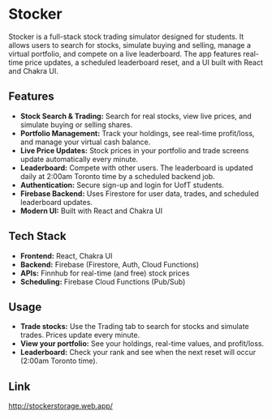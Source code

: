# Stocker

Stocker is a full-stack stock trading simulator designed for students. It allows users to search for stocks, simulate buying and selling, manage a virtual portfolio, and compete on a live leaderboard. The app features real-time price updates, a scheduled leaderboard reset, and a UI built with React and Chakra UI.

## Features

- **Stock Search & Trading:** Search for real stocks, view live prices, and simulate buying or selling shares.
- **Portfolio Management:** Track your holdings, see real-time profit/loss, and manage your virtual cash balance.
- **Live Price Updates:** Stock prices in your portfolio and trade screens update automatically every minute.
- **Leaderboard:** Compete with other users. The leaderboard is updated daily at 2:00am Toronto time by a scheduled backend job.
- **Authentication:** Secure sign-up and login for UofT students.
- **Firebase Backend:** Uses Firestore for user data, trades, and scheduled leaderboard updates.
- **Modern UI:** Built with React and Chakra UI

## Tech Stack

- **Frontend:** React, Chakra UI
- **Backend:** Firebase (Firestore, Auth, Cloud Functions)
- **APIs:** Finnhub for real-time (and free) stock prices
- **Scheduling:** Firebase Cloud Functions (Pub/Sub)

## Usage

- **Trade stocks:** Use the Trading tab to search for stocks and simulate trades. Prices update every minute.
- **View your portfolio:** See your holdings, real-time values, and profit/loss.
- **Leaderboard:** Check your rank and see when the next reset will occur (2:00am Toronto time).

## Link

http://stockerstorage.web.app/
